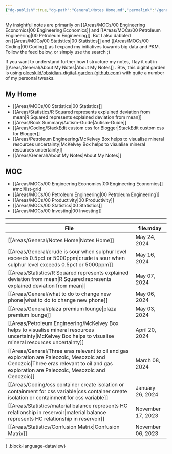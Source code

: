```yaml
---
{"dg-publish":true,"dg-path":"General/Notes Home.md","permalink":"/general/notes-home/","title":"Notes Home","tags":["gardenEntry"]}
---
```



My insightful notes are primarily on [[Areas/MOCs/00 Engineering Economics\|00 Engineering Economics]] and [[Areas/MOCs/00 Petroleum Engineering\|00 Petroleum Engineering]]. But I also dabbled on [[Areas/MOCs/00 Statistics\|00 Statistics]] and [[Areas/MOCs/00 Coding\|00 Coding]] as I expand my initiatives towards big data and PKM. Follow the feed below, or simply use the search ;)

If you want to understand further how I structure my notes, I lay it out in [[Areas/General/About My Notes\|About My Notes]] . Btw, this digital garden is using [oleeskild/obsidian-digital-garden (github.com)](https://github.com/oleeskild/obsidian-digital-garden) with quite a number of my personal tweaks.

## My Home
- [[Areas/MOCs/00 Statistics\|00 Statistics]]
- [[Areas/Statistics/R Squared represents explained deviation from mean\|R Squared represents explained deviation from mean]]
- [[Areas/Book Summary/Autism-Guide\|Autism-Guide]]
- [[Areas/Coding/StackEdit custom css for Blogger\|StackEdit custom css for Blogger]]
- [[Areas/Petroleum Engineering/McKelvey Box helps to visualise mineral resources uncertainty\|McKelvey Box helps to visualise mineral resources uncertainty]]
- [[Areas/General/About My Notes\|About My Notes]]

## MOC
- [[Areas/MOCs/00 Engineering Economics\|00 Engineering Economics]] #mcl/list-grid 
- [[Areas/MOCs/00 Petroleum Engineering\|00 Petroleum Engineering]]
- [[Areas/MOCs/00 Productivity\|00 Productivity]]
- [[Areas/MOCs/00 Statistics\|00 Statistics]]
- [[Areas/MOCs/00 Investing\|00 Investing]]

---

| File                                                                                                                                                                                          | file.mday         |
| --------------------------------------------------------------------------------------------------------------------------------------------------------------------------------------------- | ----------------- |
| [[Areas/General/Notes Home\|Notes Home]]                                                                                                                                                   | May 24, 2024      |
| [[Areas/General/crude is sour when sulphur level exceeds 0.5pct or 5000ppm\|crude is sour when sulphur level exceeds 0.5pct or 5000ppm]]                                                   | May 16, 2024      |
| [[Areas/Statistics/R Squared represents explained deviation from mean\|R Squared represents explained deviation from mean]]                                                                | May 07, 2024      |
| [[Areas/General/what to do to change new phone\|what to do to change new phone]]                                                                                                           | May 06, 2024      |
| [[Areas/General/plaza premium lounge\|plaza premium lounge]]                                                                                                                               | May 03, 2024      |
| [[Areas/Petroleum Engineering/McKelvey Box helps to visualise mineral resources uncertainty\|McKelvey Box helps to visualise mineral resources uncertainty]]                               | April 20, 2024    |
| [[Areas/General/Three eras relevant to oil and gas exploration are Paleozoic, Mesozoic and Cenozoic\|Three eras relevant to oil and gas exploration are Paleozoic, Mesozoic and Cenozoic]] | March 08, 2024    |
| [[Areas/Coding/css container create isolation or containment for css variable\|css container create isolation or containment for css variable]]                                            | January 26, 2024  |
| [[Areas/Statistics/material balance represents HC relationship in reservoir\|material balance represents HC relationship in reservoir]]                                                    | November 17, 2023 |
| [[Areas/Statistics/Confusion Matrix\|Confusion Matrix]]                                                                                                                                    | November 06, 2023 |

{ .block-language-dataview}
